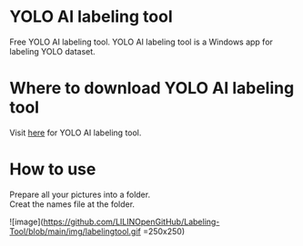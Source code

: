 # YOLO AI labeling tool
Free YOLO AI labeling tool.  YOLO AI labeling tool is a Windows app for labeling YOLO dataset.

# Where to download YOLO AI labeling tool
Visit [here](https://www.dropbox.com/s/2oceggrco3kpjow/LILIN%20AI%20Labeling%20Tool_1.0.10.exe?dl=0) for YOLO AI labeling tool. 

# How to use
Prepare all your pictures into a folder. <BR>
Creat the names file at the folder.

![image](https://github.com/LILINOpenGitHub/Labeling-Tool/blob/main/img/labelingtool.gif =250x250)
